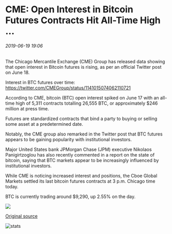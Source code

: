 # CME: Open Interest in Bitcoin Futures Contracts Hit All-Time High ...

###### 2019-06-19 19:06

The Chicago Mercantile Exchange (CME) Group has released data showing that open interest in Bitcoin futures is rising, as per an official Twitter post on June 18.

Interest in BTC futures over time: https://twitter.com/CMEGroup/status/1141015074062110721

According to CME, bitcoin (BTC) open interest spiked on June 17 with an all-time high of 5,311 contracts totalling 26,555 BTC, or approximately $246 million at press time.

Futures are standardized contracts that bind a party to buying or selling some asset at a predetermined date.

Notably, the CME group also remarked in the Twitter post that BTC futures appears to be gaining popularity with institutional investors.

Major United States bank JPMorgan Chase (JPM) executive Nikolaos Panigirtzoglou has also recently commented in a report on the state of bitcoin, saying that BTC markets appear to be increasingly influenced by institutional investors.

While CME is noticing increased interest and positions, the Cboe Global Markets settled its last bitcoin futures contracts at 3 p.m. Chicago time today.

BTC is currently trading around $9,290, up 2.55% on the day.

![](https://s3.cointelegraph.com/storage/uploads/view/c127f3ce9844a1ef7d893f182a6560f7.png)

[Original source](https://cointelegraph.com/news/cme-open-interest-in-bitcoin-futures-contracts-hit-all-time-high)

![stats](https://c.statcounter.com/11760860/0/a89fa40b/1/ "stats")